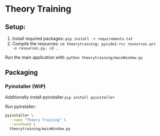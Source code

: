 # Theory Training


## Setup:

1. Install required packages: `pip install -r requirements.txt`
2. Compile the resources: `cd theorytraining; pyside2-rcc resources.qrc -o resources.py; cd .`

Run the main application with: `python theorytraining/mainWindow.py`

## Packaging

### Pyinstaller (WiP)

Additionally install pyinstaller `pip install pyinstaller`

Run pyinstaller:

```bash
pyinstaller \
  --name "Theory Training" \
  --windowed \
  theorytraining/mainWindow.py
```

